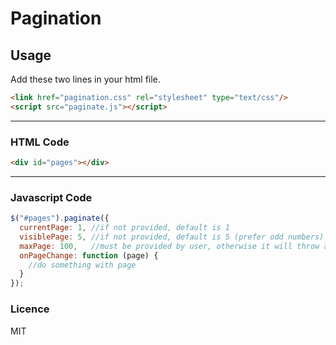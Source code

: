 # Pagination

## Usage

Add these two lines in your html file.

``` html
<link href="pagination.css" rel="stylesheet" type="text/css"/>
<script src="paginate.js"></script>
```

--------------------------------

### HTML Code
``` html
<div id="pages"></div>
```

--------------------------------

### Javascript Code
``` javascript
$("#pages").paginate({
  currentPage: 1, //if not provided, default is 1
  visiblePage: 5, //if not provided, default is 5 (prefer odd numbers)
  maxPage: 100,   //must be provided by user, otherwise it will throw an error
  onPageChange: function (page) {
    //do something with page
  }
});
```

### Licence

MIT
